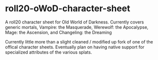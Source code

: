 # roll20-oWoD-character-sheet
A roll20 character sheet for Old World of Darkness.  Currently covers generic mortals, Vampire: the Masquerade, Werewolf: the Apocalypse, Mage: the Ascension, and Changeling: the Dreaming

Currently little more than a slight cleaned / modified up fork of one of the offical character sheets.  Eventually plan on having native support for specialized attributes of the various splats.
